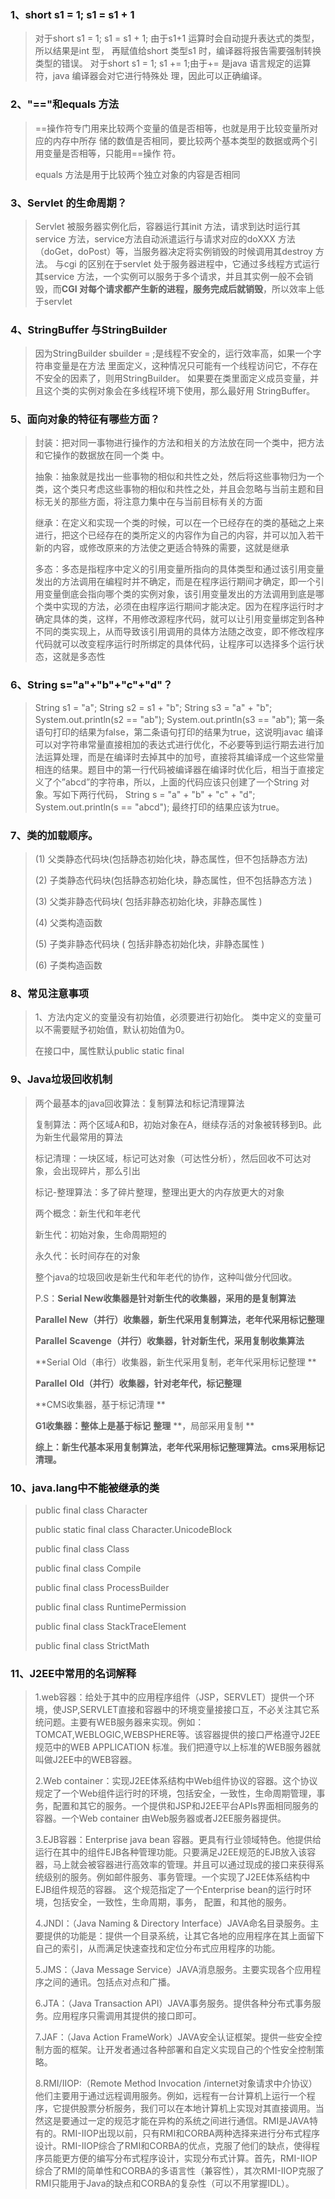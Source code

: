 ###  1、short s1 = 1; s1 = s1 + 1

> 对于short s1 = 1; s1 = s1 + 1; 由于s1+1 运算时会自动提升表达式的类型，所以结果是int 型，
> 再赋值给short 类型s1 时，编译器将报告需要强制转换类型的错误。
> 对于short s1 = 1; s1 += 1;由于+= 是java 语言规定的运算符，java 编译器会对它进行特殊处
> 理，因此可以正确编译。

### 2、"=="和equals 方法

> ==操作符专门用来比较两个变量的值是否相等，也就是用于比较变量所对应的内存中所存
> 储的数值是否相同，要比较两个基本类型的数据或两个引用变量是否相等，只能用==操作
> 符。
>
> equals 方法是用于比较两个独立对象的内容是否相同

### 3、Servlet 的生命周期？

> Servlet 被服务器实例化后，容器运行其init 方法，请求到达时运行其service 方法，service方法自动派遣运行与请求对应的doXXX 方法（doGet，doPost）等，当服务器决定将实例销毁的时候调用其destroy 方法。
> 与cgi 的区别在于servlet 处于服务器进程中，它通过多线程方式运行其service 方法，一个实例可以服务于多个请求，并且其实例一般不会销毁，而**CGI 对每个请求都产生新的进程，服务完成后就销毁**，所以效率上低于servlet

### 4、StringBuffer 与StringBuilder 

> 因为StringBuilder sbuilder = ;是线程不安全的，运行效率高，如果一个字符串变量是在方法
> 里面定义，这种情况只可能有一个线程访问它，不存在不安全的因素了，则用StringBuilder。
> 如果要在类里面定义成员变量，并且这个类的实例对象会在多线程环境下使用，那么最好用
> StringBuffer。

### 5、面向对象的特征有哪些方面？

> 封装：把对同一事物进行操作的方法和相关的方法放在同一个类中，把方法和它操作的数据放在同一个类
> 中。
>
> 抽象：抽象就是找出一些事物的相似和共性之处，然后将这些事物归为一个类，这个类只考虑这些事物的相似和共性之处，并且会忽略与当前主题和目标无关的那些方面，将注意力集中在与当前目标有关的方面
>
> 继承：在定义和实现一个类的时候，可以在一个已经存在的类的基础之上来进行，把这个已经存在的类所定义的内容作为自己的内容，并可以加入若干新的内容，或修改原来的方法使之更适合特殊的需要，这就是继承
>
> 多态：多态是指程序中定义的引用变量所指向的具体类型和通过该引用变量发出的方法调用在编程时并不确定，而是在程序运行期间才确定，即一个引用变量倒底会指向哪个类的实例对象，该引用变量发出的方法调用到底是哪个类中实现的方法，必须在由程序运行期间才能决定。因为在程序运行时才确定具体的类，这样，不用修改源程序代码，就可以让引用变量绑定到各种不同的类实现上，从而导致该引用调用的具体方法随之改变，即不修改程序代码就可以改变程序运行时所绑定的具体代码，让程序可以选择多个运行状态，这就是多态性

### 6、String s="a"+"b"+"c"+"d"？

> String s1 = "a";
> String s2 = s1 + "b";
> String s3 = "a" + "b";
> System.out.println(s2 == "ab");
> System.out.println(s3 == "ab");
> 第一条语句打印的结果为false，第二条语句打印的结果为true，这说明javac 编译可以对字符串常量直接相加的表达式进行优化，不必要等到运行期去进行加法运算处理，而是在编译时去掉其中的加号，直接将其编译成一个这些常量相连的结果。题目中的第一行代码被编译器在编译时优化后，相当于直接定义了个”abcd”的字符串，所以，上面的代码应该只创建了一个String 对象。写如下两行代码，
> String s = "a" + "b" + "c" + "d";
> System.out.println(s == "abcd");
> 最终打印的结果应该为true。

### 7、**类的加载顺序**。

> (1) 父类静态代码块(包括静态初始化块，静态属性，但不包括静态方法)
>
> (2) 子类静态代码块(包括静态初始化块，静态属性，但不包括静态方法 )
>
> (3) 父类非静态代码块( 包括非静态初始化块，非静态属性 )
>
> (4) 父类构造函数
>
> (5) 子类非静态代码块 ( 包括非静态初始化块，非静态属性 )
>
> (6) 子类构造函数

### 8、常见注意事项

> 1、方法内定义的变量没有初始值，必须要进行初始化。 类中定义的变量可以不需要赋予初始值，默认初始值为0。
>
> 在接口中，属性默认public static final

### 9、Java垃圾回收机制

> 两个最基本的java回收算法：复制算法和标记清理算法
>
> 复制算法：两个区域A和B，初始对象在A，继续存活的对象被转移到B。此为新生代最常用的算法
>
> 标记清理：一块区域，标记可达对象（可达性分析），然后回收不可达对象，会出现碎片，那么引出
>
> 标记-整理算法：多了碎片整理，整理出更大的内存放更大的对象
>
> 两个概念：新生代和年老代
>
> 新生代：初始对象，生命周期短的
>
> 永久代：长时间存在的对象
>
> 整个java的垃圾回收是新生代和年老代的协作，这种叫做分代回收。
>
> P.S：**Serial New收集器是针对新生代的收集器，采用的是复制算法**
>
> **Parallel New（并行）收集器，新生代采用复制算法，老年代采用标记整理**
>
> **Parallel** **Scavenge（并行）收集器，针对新生代，采用复制收集算法**
>
> **Serial Old（串行）收集器，新生代采用复制，老年代采用标记整理
> **
>
> **Parallel** **Old（并行）收集器，针对老年代，标记整理**
>
> **CMS收集器，基于标记清理
> **
>
> **G1收集器：整体上是基于标记** **整理** **，局部采用复制
> **
>
> **综上：新生代基本采用复制算法，老年代采用标记整理算法。cms采用标记清理。**

### 10、java.lang中不能被继承的类

> public final class Character
>
> public static final class Character.UnicodeBlock
>
> public final class Class<T>
>
> public final class Compile
>
> public final class ProcessBuilder
>
> public final class RuntimePermission
>
> public final class StackTraceElement
>
> public final class StrictMath

### 11、J2EE中常用的名词解释

> 1.web容器：给处于其中的应用程序组件（JSP，SERVLET）提供一个环境，使JSP,SERVLET直接和容器中的环境变量接接口互，不必关注其它系统问题。主要有WEB服务器来实现。例如：TOMCAT,WEBLOGIC,WEBSPHERE等。该容器提供的接口严格遵守J2EE规范中的WEB APPLICATION 标准。我们把遵守以上标准的WEB服务器就叫做J2EE中的WEB容器。
>
> 2.Web container：实现J2EE体系结构中Web组件协议的容器。这个协议规定了一个Web组件运行时的环境，包括安全，一致性，生命周期管理，事务，配置和其它的服务。一个提供和JSP和J2EE平台APIs界面相同服务的容器。一个Web container 由Web服务器或者J2EE服务器提供。
>
> 3.EJB容器：Enterprise java bean 容器。更具有行业领域特色。他提供给运行在其中的组件EJB各种管理功能。只要满足J2EE规范的EJB放入该容器，马上就会被容器进行高效率的管理。并且可以通过现成的接口来获得系统级别的服务。例如邮件服务、事务管理。一个实现了J2EE体系结构中EJB组件规范的容器。 这个规范指定了一个Enterprise bean的运行时环境，包括安全，一致性，生命周期，事务， 配置，和其他的服务。
>
> 4.JNDI：（Java Naming & Directory Interface）JAVA命名目录服务。主要提供的功能是：提供一个目录系统，让其它各地的应用程序在其上面留下自己的索引，从而满足快速查找和定位分布式应用程序的功能。
>
> 5.JMS：（Java Message Service）JAVA消息服务。主要实现各个应用程序之间的通讯。包括点对点和广播。
>
> 6.JTA：（Java Transaction API）JAVA事务服务。提供各种分布式事务服务。应用程序只需调用其提供的接口即可。
>
> 7.JAF：（Java Action FrameWork）JAVA安全认证框架。提供一些安全控制方面的框架。让开发者通过各种部署和自定义实现自己的个性安全控制策略。
>
> 8.RMI/IIOP:（Remote Method Invocation /internet对象请求中介协议）他们主要用于通过远程调用服务。例如，远程有一台计算机上运行一个程序，它提供股票分析服务，我们可以在本地计算机上实现对其直接调用。当然这是要通过一定的规范才能在异构的系统之间进行通信。RMI是JAVA特有的。RMI-IIOP出现以前，只有RMI和CORBA两种选择来进行分布式程序设计。RMI-IIOP综合了RMI和CORBA的优点，克服了他们的缺点，使得程序员能更方便的编写分布式程序设计，实现分布式计算。首先，RMI-IIOP综合了RMI的简单性和CORBA的多语言性（兼容性），其次RMI-IIOP克服了RMI只能用于Java的缺点和CORBA的复杂性（可以不用掌握IDL）。